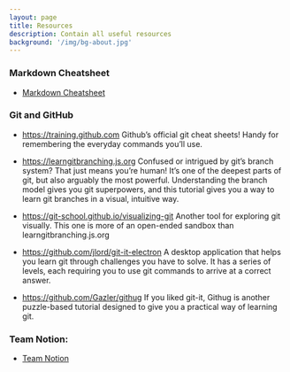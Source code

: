 ```yaml
---
layout: page
title: Resources
description: Contain all useful resources
background: '/img/bg-about.jpg'
---
```


### Markdown Cheatsheet

- <a href="https://www.markdownguide.org/cheat-sheet/" target="_blank"> Markdown Cheatsheet </a>

### Git and GitHub

- <a href="https://training.github.com" target="_blank">https://training.github.com</a>
Github’s official git cheat sheets! Handy for remembering the everyday commands you’ll use.<br>

- <a href="https://learngitbranching.js.org" target="_blank">https://learngitbranching.js.org</a>
Confused or intrigued by git’s branch system? That just means you’re human! It’s one of the deepest parts of git, but also arguably the most powerful. Understanding the branch model gives you git superpowers, and this tutorial gives you a way to learn git branches in a visual, intuitive way.<br>

- <a href="https://git-school.github.io/visualizing-git" target="_blank">https://git-school.github.io/visualizing-git</a>
Another tool for exploring git visually. This one is more of an open-ended sandbox than learngitbranching.js.org<br>

- <a href="https://github.com/jlord/git-it-electron" target="_blank">https://github.com/jlord/git-it-electron</a>
A desktop application that helps you learn git through challenges you have to solve. It has a series of levels, each requiring you to use git commands to arrive at a correct answer.<br>

- <a href="https://github.com/Gazler/githug" target="_blank">https://github.com/Gazler/githug</a>
If you liked git-it, Githug is another puzzle-based tutorial designed to give you a practical way of learning git.<br>

### Team Notion:

- <a href="https://www.notion.so/minhquach8/R-D-e8566941a2f7447499496910a06eaa72" target="_blank"> Team Notion </a>
